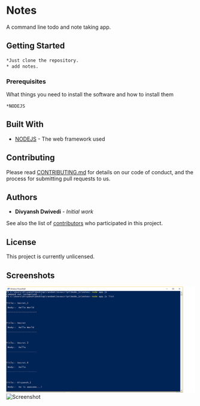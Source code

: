 # Notes

A command line todo and note taking app.

## Getting Started
```
*Just clone the repository.
* add notes.
```

### Prerequisites

What things you need to install the software and how to install them

```
*NODEJS
```

## Built With

* [NODEJS](https://www.nodejs.org) - The web framework used

## Contributing

Please read [CONTRIBUTING.md](https://gist.github.com/PurpleBooth/b24679402957c63ec426) for details on our code of conduct, and the process for submitting pull requests to us.


## Authors

* **Divyansh Dwivedi** - *Initial work*

See also the list of [contributors](https://github.com/your/project/contributors) who participated in this project.

## License

This project is currently unlicensed.

## Screenshots

![Screenshot](screenshot.png)
![Screenshot](screenshot_1.png)
